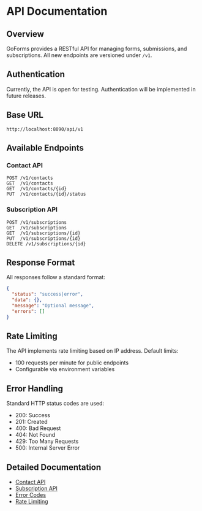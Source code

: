 # API Documentation

## Overview

GoForms provides a RESTful API for managing forms, submissions, and subscriptions. All new endpoints are versioned under `/v1`.

## Authentication

Currently, the API is open for testing. Authentication will be implemented in future releases.

## Base URL

```
http://localhost:8090/api/v1
```

## Available Endpoints

### Contact API

```http
POST /v1/contacts
GET  /v1/contacts
GET  /v1/contacts/{id}
PUT  /v1/contacts/{id}/status
```

### Subscription API

```http
POST /v1/subscriptions
GET  /v1/subscriptions
GET  /v1/subscriptions/{id}
PUT  /v1/subscriptions/{id}
DELETE /v1/subscriptions/{id}
```

## Response Format

All responses follow a standard format:

```json
{
  "status": "success|error",
  "data": {},
  "message": "Optional message",
  "errors": []
}
```

## Rate Limiting

The API implements rate limiting based on IP address. Default limits:

- 100 requests per minute for public endpoints
- Configurable via environment variables

## Error Handling

Standard HTTP status codes are used:

- 200: Success
- 201: Created
- 400: Bad Request
- 404: Not Found
- 429: Too Many Requests
- 500: Internal Server Error

## Detailed Documentation

- [Contact API](./contact.md)
- [Subscription API](./subscription.md)
- [Error Codes](./errors.md)
- [Rate Limiting](./rate-limiting.md) 